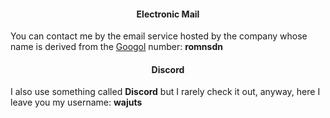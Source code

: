 #### <center>Electronic Mail</center>
You can contact me by the email service hosted by the company whose name is derived from the [Googol](https://en.wikipedia.org/wiki/Googol) number: **&#x72;&#x6f;&#x6d;&#x6e;&#x73;&#x64;&#x6e;**

#### <center>Discord</center> 
I also use something called **&#x44;&#x69;&#x73;&#x63;&#x6f;&#x72;&#x64;** but I rarely check it out, anyway, here I leave you my username: **&#119;&#97;&#106;&#117;&#116;&#115;**